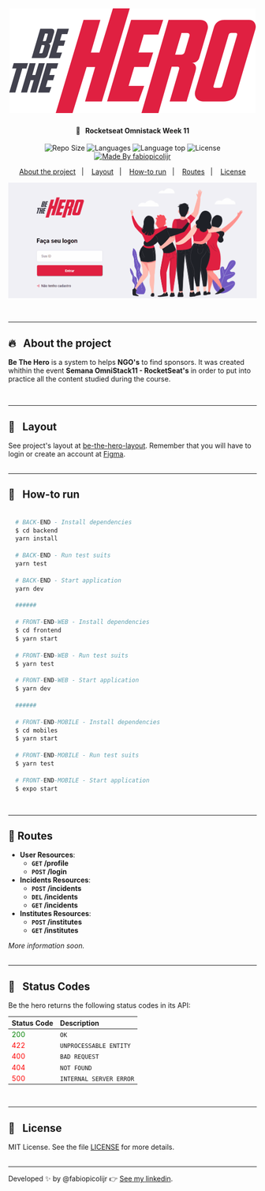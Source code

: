 <h1 align="center"><img src="frontend/src/assets/logo.svg"></h1>

<h4 align="center">
  🚀 &nbsp;&nbsp;Rocketseat Omnistack Week 11
</h4>

<p align="center">
  <img alt="Repo Size" title="Repo Size" src="https://img.shields.io/github/repo-size/fabiopicolijr/be-the-hero?color=282A36" />

  <img alt="Languages" title="Languages" src="https://img.shields.io/github/languages/count/fabiopicolijr/be-the-hero?color=282A36" />

  <img alt="Language top" title="Language top" title="Made By fabiopicolijr"  src="https://img.shields.io/github/languages/top/fabiopicolijr/be-the-hero?color=282A36" />

  <img alt="License" src="https://img.shields.io/static/v1?label=license&message=MIT&color=282A36">

  <a href="https://github.com/fabiopicolijr">
    <img alt="Made By fabiopicolijr" title="Made By fabiopicolijr" src="https://img.shields.io/badge/made%20by-fabiopicolijr-DF2041" alt="Made by fabiopicolijr" />
  <a>
</p>

<p align="center">
  <a href="#fire-about-the-project">About the project</a>&nbsp;&nbsp;&nbsp;|&nbsp;&nbsp;&nbsp;
  <a href="#art-layout">Layout</a>&nbsp;&nbsp;&nbsp;|&nbsp;&nbsp;&nbsp;
  <a href="#electric_plug-how-to-run">How-to run</a>&nbsp;&nbsp;&nbsp;|&nbsp;&nbsp;&nbsp;
  <a href="#link-routes">Routes</a>&nbsp;&nbsp;&nbsp;|&nbsp;&nbsp;&nbsp;
  <a href="#memo-license">License</a>
</p>

<p>
  <img alt="Be The hero web presentation" title="Be The hero web presentation" src="frontend/src/assets/be-the-hero.gif" />
</p>

<br />

---

##  :fire: &nbsp;&nbsp;About the project

<p>
  <b>Be The Hero</b> is a system to helps <b>NGO's</b> to find sponsors. It was created whithin the event <b>Semana OmniStack11 - RocketSeat's</b> in order to put into practice all the content studied during the course.
</p>
<br />

---

##  :art: &nbsp;&nbsp;Layout

See project's layout at [be-the-hero-layout](https://www.figma.com/file/2C2yvw7jsCOGmaNUDftX9n/Be-The-Hero---OmniStack-11?node-id=37%3A394). Remember that you will have to login or create an account at [Figma](http://figma.com/).
<br />
<br />

---

## :electric_plug: &nbsp;&nbsp;How-to run

```bash

  # BACK-END - Install dependencies
  $ cd backend
  yarn install

  # BACK-END - Run test suits
  yarn test

  # BACK-END - Start application
  yarn dev

  ######

  # FRONT-END-WEB - Install dependencies
  $ cd frontend
  $ yarn start

  # FRONT-END-WEB - Run test suits
  $ yarn test

  # FRONT-END-WEB - Start application
  $ yarn dev

  ######

  # FRONT-END-MOBILE - Install dependencies
  $ cd mobiles
  $ yarn start

  # FRONT-END-MOBILE - Run test suits
  $ yarn test

  # FRONT-END-MOBILE - Start application
  $ expo start
```
<br />

---

## :link: Routes
- **User Resources**:
  - **<code>GET</code> /profile**
  - **<code>POST</code> /login**
- **Incidents Resources**:
  - **<code>POST</code> /incidents**
  - **<code>DEL</code> /incidents**
  - **<code>GET</code> /incidents**
- **Institutes Resources**:
  - **<code>POST</code> /institutes**
  - **<code>GET</code> /institutes**

<i>More information soon.</i>
<br />
<br />

---

## :traffic_light: &nbsp;&nbsp;Status Codes

Be the hero returns the following status codes in its API:

| Status Code | Description |
| :--- | :--- |
| <span style="color:green;">200</span> | `OK` |
| <span style="color:red;">422</span> | `UNPROCESSABLE ENTITY` |
| <span style="color:red;">400</span> | `BAD REQUEST` |
| <span style="color:red;">404</span> | `NOT FOUND` |
| <span style="color:red;">500</span> | `INTERNAL SERVER ERROR` |
<br />

---

## :memo: &nbsp;&nbsp;License

MIT License. See the file [LICENSE](LICENSE.md) for more details.
<br />
<br />

---

Developed :sparkles: by @fabiopicolijr :point_right: [See my linkedin](http://www.linkedin.com/in/fabiopicolijr).
